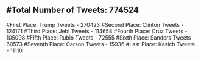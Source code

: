 #Total Number of Tweets: 774524 
---
#First Place: Trump Tweets - 270423
#Second Place: Clinton Tweets - 124171
#Third Place: Jeb! Tweets - 114658
#Fourth Place: Cruz Tweets - 105098
#Fifth Place: Rubio Tweets - 72555
#Sixth Place: Sanders Tweets - 60573
#Seventh Place: Carson Tweets - 15936
#Last Place: Kasich Tweets - 11110
